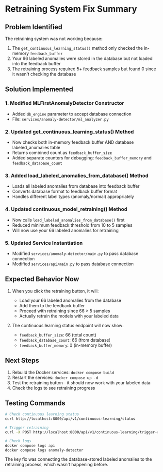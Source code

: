 # Retraining System Fix Summary

## Problem Identified
The retraining system was not working because:
1. The `get_continuous_learning_status()` method only checked the in-memory `feedback_buffer`
2. Your 66 labeled anomalies were stored in the database but not loaded into the feedback buffer
3. The retraining process required 5+ feedback samples but found 0 since it wasn't checking the database

## Solution Implemented

### 1. Modified MLFirstAnomalyDetector Constructor
- Added `db_engine` parameter to accept database connection
- File: `services/anomaly-detector/ml_analyzer.py`

### 2. Updated get_continuous_learning_status() Method
- Now checks both in-memory feedback buffer AND database labeled_anomalies table
- Returns combined count as `feedback_buffer_size`
- Added separate counters for debugging: `feedback_buffer_memory` and `feedback_database_count`

### 3. Added load_labeled_anomalies_from_database() Method
- Loads all labeled anomalies from database into feedback buffer
- Converts database format to feedback buffer format
- Handles different label types (anomaly/normal) appropriately

### 4. Updated continuous_model_retraining() Method
- Now calls `load_labeled_anomalies_from_database()` first
- Reduced minimum feedback threshold from 10 to 5 samples
- Will now use your 66 labeled anomalies for retraining

### 5. Updated Service Instantiation
- Modified `services/anomaly-detector/main.py` to pass database connection
- Modified `services/api/main.py` to pass database connection

## Expected Behavior Now
1. When you click the retraining button, it will:
   - Load your 66 labeled anomalies from the database
   - Add them to the feedback buffer
   - Proceed with retraining since 66 > 5 samples
   - Actually retrain the models with your labeled data

2. The continuous learning status endpoint will now show:
   - `feedback_buffer_size`: 66 (total count)
   - `feedback_database_count`: 66 (from database)
   - `feedback_buffer_memory`: 0 (in-memory buffer)

## Next Steps
1. Rebuild the Docker services: `docker compose build`
2. Restart the services: `docker compose up -d`
3. Test the retraining button - it should now work with your labeled data
4. Check the logs to see retraining progress

## Testing Commands
```bash
# Check continuous learning status
curl http://localhost:8000/api/v1/continuous-learning/status

# Trigger retraining
curl -X POST http://localhost:8000/api/v1/continuous-learning/trigger-retraining

# Check logs
docker compose logs api
docker compose logs anomaly-detector
```

The key fix was connecting the database-stored labeled anomalies to the retraining process, which wasn't happening before.
